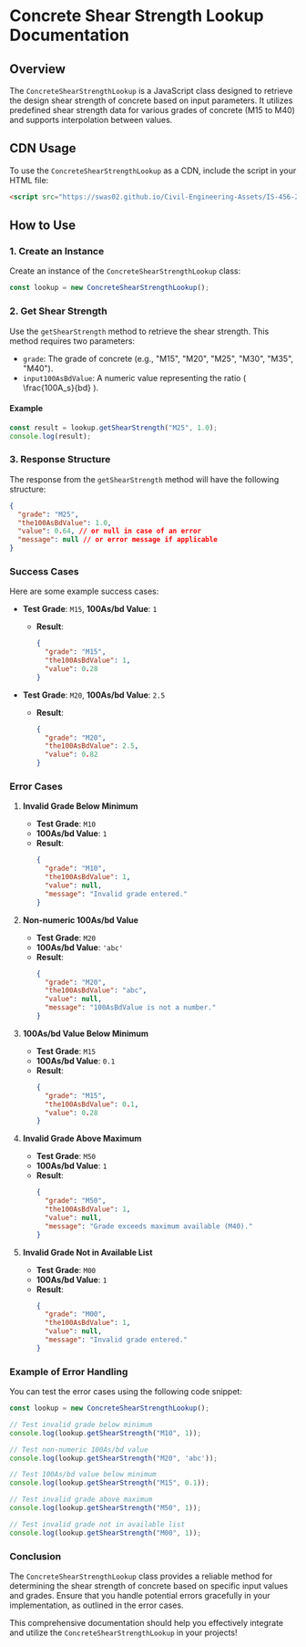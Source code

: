 # Concrete Shear Strength Lookup Documentation

## Overview

The `ConcreteShearStrengthLookup` is a JavaScript class designed to retrieve the design shear strength of concrete based on input parameters. It utilizes predefined shear strength data for various grades of concrete (M15 to M40) and supports interpolation between values.

## CDN Usage

To use the `ConcreteShearStrengthLookup` as a CDN, include the script in your HTML file:

```html
<script src="https://swas02.github.io/Civil-Engineering-Assets/IS-456-2000/TABLES/Table-19/Table-19-Design-Shear-Strength-of-Concrete.js"></script>
```

## How to Use

### 1. Create an Instance

Create an instance of the `ConcreteShearStrengthLookup` class:

```javascript
const lookup = new ConcreteShearStrengthLookup();
```

### 2. Get Shear Strength

Use the `getShearStrength` method to retrieve the shear strength. This method requires two parameters:
- `grade`: The grade of concrete (e.g., "M15", "M20", "M25", "M30", "M35", "M40").
- `input100AsBdValue`: A numeric value representing the ratio \( \frac{100A_s}{bd} \).

#### Example

```javascript
const result = lookup.getShearStrength("M25", 1.0);
console.log(result);
```

### 3. Response Structure

The response from the `getShearStrength` method will have the following structure:

```json
{
  "grade": "M25",
  "the100AsBdValue": 1.0,
  "value": 0.64, // or null in case of an error
  "message": null // or error message if applicable
}
```

### Success Cases

Here are some example success cases:

- **Test Grade**: `M15`, **100As/bd Value**: `1`
  - **Result**:
    ```json
    {
      "grade": "M15",
      "the100AsBdValue": 1,
      "value": 0.28
    }
    ```

- **Test Grade**: `M20`, **100As/bd Value**: `2.5`
  - **Result**:
    ```json
    {
      "grade": "M20",
      "the100AsBdValue": 2.5,
      "value": 0.82
    }
    ```

### Error Cases

1. **Invalid Grade Below Minimum**
   - **Test Grade**: `M10`
   - **100As/bd Value**: `1`
   - **Result**:
     ```json
     {
       "grade": "M10",
       "the100AsBdValue": 1,
       "value": null,
       "message": "Invalid grade entered."
     }
     ```

2. **Non-numeric 100As/bd Value**
   - **Test Grade**: `M20`
   - **100As/bd Value**: `'abc'`
   - **Result**:
     ```json
     {
       "grade": "M20",
       "the100AsBdValue": "abc",
       "value": null,
       "message": "100AsBdValue is not a number."
     }
     ```

3. **100As/bd Value Below Minimum**
   - **Test Grade**: `M15`
   - **100As/bd Value**: `0.1`
   - **Result**:
     ```json
     {
       "grade": "M15",
       "the100AsBdValue": 0.1,
       "value": 0.28
     }
     ```

4. **Invalid Grade Above Maximum**
   - **Test Grade**: `M50`
   - **100As/bd Value**: `1`
   - **Result**:
     ```json
     {
       "grade": "M50",
       "the100AsBdValue": 1,
       "value": null,
       "message": "Grade exceeds maximum available (M40)."
     }
     ```

5. **Invalid Grade Not in Available List**
   - **Test Grade**: `M00`
   - **100As/bd Value**: `1`
   - **Result**:
     ```json
     {
       "grade": "M00",
       "the100AsBdValue": 1,
       "value": null,
       "message": "Invalid grade entered."
     }
     ```

### Example of Error Handling

You can test the error cases using the following code snippet:

```javascript
const lookup = new ConcreteShearStrengthLookup();

// Test invalid grade below minimum
console.log(lookup.getShearStrength("M10", 1));

// Test non-numeric 100As/bd value
console.log(lookup.getShearStrength("M20", 'abc'));

// Test 100As/bd value below minimum
console.log(lookup.getShearStrength("M15", 0.1));

// Test invalid grade above maximum
console.log(lookup.getShearStrength("M50", 1));

// Test invalid grade not in available list
console.log(lookup.getShearStrength("M00", 1));
```

### Conclusion

The `ConcreteShearStrengthLookup` class provides a reliable method for determining the shear strength of concrete based on specific input values and grades. Ensure that you handle potential errors gracefully in your implementation, as outlined in the error cases.

This comprehensive documentation should help you effectively integrate and utilize the `ConcreteShearStrengthLookup` in your projects!

